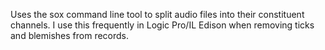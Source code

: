 Uses the sox command line tool to split audio files into their constituent channels. I use this frequently in Logic Pro/IL Edison when removing ticks and blemishes from records.